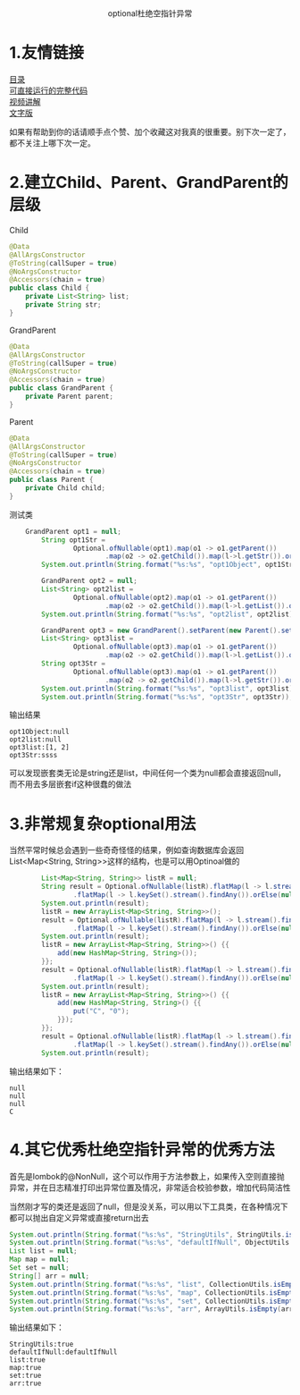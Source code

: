 <center>optional杜绝空指针异常</center>

# 1.友情链接
[目录](https://github.com/edanlx/SealBook/blob/master/catalog.md)  
[可直接运行的完整代码](https://github.com/edanlx/TechingCode/tree/master/demoGrace/src/main/java/com/example/demo/lesson/grace/optional)  
[视频讲解](https://www.bilibili.com/video/BV1oy4y1r7r1/)   
[文字版](https://github.com/edanlx/SealBook/blob/master/graceCode/optional.md)

如果有帮助到你的话请顺手点个赞、加个收藏这对我真的很重要。别下次一定了，都不关注上哪下次一定。

# 2.建立Child、Parent、GrandParent的层级

Child

```java
@Data
@AllArgsConstructor
@ToString(callSuper = true)
@NoArgsConstructor
@Accessors(chain = true)
public class Child {
    private List<String> list;
    private String str;
}
```

GrandParent
```java
@Data
@AllArgsConstructor
@ToString(callSuper = true)
@NoArgsConstructor
@Accessors(chain = true)
public class GrandParent {
    private Parent parent;
}
```

Parent
```java
@Data
@AllArgsConstructor
@ToString(callSuper = true)
@NoArgsConstructor
@Accessors(chain = true)
public class Parent {
    private Child child;
}

```
测试类
```java
	GrandParent opt1 = null;
        String opt1Str =
                Optional.ofNullable(opt1).map(o1 -> o1.getParent())
                        .map(o2 -> o2.getChild()).map(l->l.getStr()).orElse(null);
        System.out.println(String.format("%s:%s", "opt1Object", opt1Str));

        GrandParent opt2 = null;
        List<String> opt2list =
                Optional.ofNullable(opt2).map(o1 -> o1.getParent())
                        .map(o2 -> o2.getChild()).map(l->l.getList()).orElse(null);
        System.out.println(String.format("%s:%s", "opt2list", opt2list));

        GrandParent opt3 = new GrandParent().setParent(new Parent().setChild(new Child().setStr("ssss").setList(Stream.of("1", "2").collect(Collectors.toList()))));
        List<String> opt3list =
                Optional.ofNullable(opt3).map(o1 -> o1.getParent())
                        .map(o2 -> o2.getChild()).map(l->l.getList()).orElse(null);
        String opt3Str =
                Optional.ofNullable(opt3).map(o1 -> o1.getParent())
                        .map(o2 -> o2.getChild()).map(l->l.getStr()).orElse(null);
        System.out.println(String.format("%s:%s", "opt3list", opt3list));
        System.out.println(String.format("%s:%s", "opt3Str", opt3Str));
```

输出结果
```
opt1Object:null
opt2list:null
opt3list:[1, 2]
opt3Str:ssss
```
可以发现嵌套类无论是string还是list，中间任何一个类为null都会直接返回null，而不用去多层嵌套if这种很蠢的做法

# 3.非常规复杂optional用法
当然平常时候总会遇到一些奇奇怪怪的结果，例如查询数据库会返回List<Map<String, String>>这样的结构，也是可以用Optinoal做的
```java
        List<Map<String, String>> listR = null;
        String result = Optional.ofNullable(listR).flatMap(l -> l.stream().findAny())
                .flatMap(l -> l.keySet().stream().findAny()).orElse(null);
        System.out.println(result);
        listR = new ArrayList<Map<String, String>>();
        result = Optional.ofNullable(listR).flatMap(l -> l.stream().findAny())
                .flatMap(l -> l.keySet().stream().findAny()).orElse(null);
        System.out.println(result);
        listR = new ArrayList<Map<String, String>>() {{
            add(new HashMap<String, String>());
        }};
        result = Optional.ofNullable(listR).flatMap(l -> l.stream().findAny())
                .flatMap(l -> l.keySet().stream().findAny()).orElse(null);
        System.out.println(result);
        listR = new ArrayList<Map<String, String>>() {{
            add(new HashMap<String, String>() {{
                put("C", "0");
            }});
        }};
        result = Optional.ofNullable(listR).flatMap(l -> l.stream().findAny())
                .flatMap(l -> l.keySet().stream().findAny()).orElse(null);
        System.out.println(result);
```
输出结果如下：
```
null
null
null
C
```
# 4.其它优秀杜绝空指针异常的优秀方法
首先是lombok的@NonNull，这个可以作用于方法参数上，如果传入空则直接抛异常，并在日志精准打印出异常位置及情况，非常适合校验参数，增加代码简洁性

当然刚才写的类还是返回了null，但是没关系，可以用以下工具类，在各种情况下都可以抛出自定义异常或直接return出去
```java
System.out.println(String.format("%s:%s", "StringUtils", StringUtils.isBlank(null)));
System.out.println(String.format("%s:%s", "defaultIfNull", ObjectUtils.defaultIfNull(null, "defaultIfNull")));
List list = null;
Map map = null;
Set set = null;
String[] arr = null;
System.out.println(String.format("%s:%s", "list", CollectionUtils.isEmpty(list)));
System.out.println(String.format("%s:%s", "map", CollectionUtils.isEmpty(map)));
System.out.println(String.format("%s:%s", "set", CollectionUtils.isEmpty(set)));
System.out.println(String.format("%s:%s", "arr", ArrayUtils.isEmpty(arr)));
```

输出结果如下：
```
StringUtils:true
defaultIfNull:defaultIfNull
list:true
map:true
set:true
arr:true
```